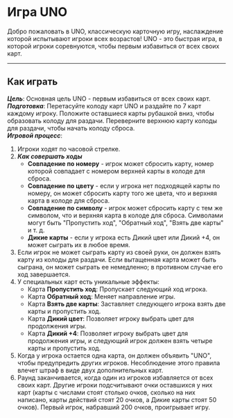 # Игра UNO #

Добро пожаловать в UNO, классическую карточную игру, наслаждение которой испытывают игроки всех возрастов! UNO - это быстрая игра, в которой игроки соревнуются, чтобы первым избавиться от всех своих карт.
***
## Как играть ##
***Цель***: Основная цель UNO - первым избавиться от всех своих карт.\
***Подготовка***: Перетасуйте колоду карт UNO и раздайте по 7 карт каждому игроку. Положите оставшиеся карты рубашкой вниз, чтобы образовать колоду для раздачи. Переверните верхнюю карту колоды для раздачи, чтобы начать колоду сброса.\
***Игровой процесс***:
1. Игроки ходят по часовой стрелке.
2. ***Как совершать ходы***
   - **Совпадение по номеру** - игрок может сбросить карту, номер которой совпадает с номером верхней карты в колоде для сброса. 
   - **Совпадение по цвету** - если у игрока нет подходящей карты по номеру, он может сбросить карту того же цвета, что и верхняя карта в колоде для сброса.
   - **Совпадение по символу** - игрок может сбросить карту с тем же символом, что и верхняя карта в колоде для сброса. Символами могут быть "Пропустить ход", "Обратный ход", "Взять две карты" и т. д.
   - **Дикие карты** - если у игрока есть Дикий цвет или Дикий +4, он может сыграть их в любое время. 
3. Если игрок не может сыграть карту из своей руки, он должен взять карту из колоды для раздачи. Если вытащенная карта может быть сыграна, он может сыграть ее немедленно; в противном случае его ход завершается.
4. У специальных карт есть уникальные эффекты:
   - Карта **Пропустить ход**: Пропускает следующий ход игрока.
   - Карта **Обратный ход**: Меняет направление игры.
   - Карта **Взять две карты**: Заставляет следующего игрока взять две карты и пропустить ход.
   - Карта **Дикий цвет**: Позволяет игроку выбрать цвет для продолжения игры.
   - Карта **Дикий +4**: Позволяет игроку выбрать цвет для продолжения игры, и следующий игрок должен взять четыре карты и пропустить ход.
5. Когда у игрока остается одна карта, он должен объявить "UNO", чтобы предупредить других игроков. Несоблюдение этого правила влечет штраф в виде двух дополнительных карт.
6. Раунд заканчивается, когда один из игроков избавляется от всех своих карт. Другие игроки подсчитывают очки оставшихся у них карт (карты с числами стоят столько очков, сколько на них написано, карты действий стоят 20 очков, а Дикие карты стоят 50 очков). Первый игрок, набравший 200 очков, проигрывает игру.

